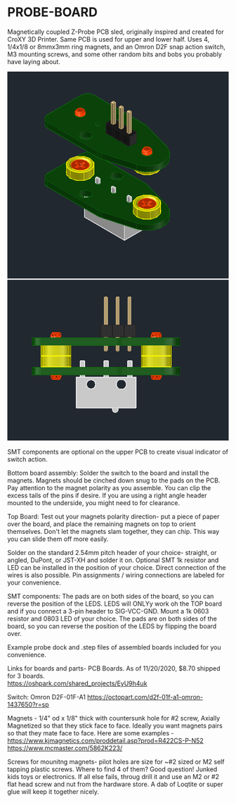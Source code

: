 # PROBE-BOARD

Magnetically coupled Z-Probe PCB sled, originally inspired and created for CroXY 3D Printer. Same PCB is used for upper and lower half. Uses 4, 1/4x1/8 or 8mmx3mm ring magnets, and an Omron D2F snap action switch, M3 mounting screws, and some other random bits and bobs you probably have laying about.  

  ![iso](/images/ISO_View.png)   ![iso](/images/Left_View.png) 

SMT components are optional on the upper PCB to create visual indicator of switch action. 

Bottom board assembly: Solder the switch to the board and install the magnets. Magnets should be cinched down snug to the pads on the PCB. Pay attention to the magnet polarity as you assemble. You can clip the excess tails of the pins if desire. If you are using a right angle header mounted to the underside, you might need to for clearance.  

Top Board: Test out your magnets polarity direction- put a piece of paper over the board, and place the remaining magnets on top to orient themselves. Don't let the magnets slam together, they can chip. This way you can slide them off more easily. 

Solder on the standard 2.54mm pitch header of your choice- straight, or angled, DuPont, or JST-XH and solder it on. Optional SMT 1k resistor and LED can be installed in the position of your choice. Direct connection of the wires is also possible. Pin assignments / wiring connections are labeled for your convenience.   

SMT components: The pads are on both sides of the board, so you can reverse the position of the LEDS.  LEDS will ONLYy work oh the TOP board and if you connect a 3-pin header to SIG-VCC-GND. Mount a 1k 0603 resistor and 0803 LED of your choice. The pads are on both sides of the board, so you can reverse the position of the LEDS by flipping the board over. 

Example probe dock and .step files of assembled boards included for you convenience. 

Links for boards and parts- 
PCB Boards. As of 11/20/2020, $8.70 shipped for 3 boards.  
https://oshpark.com/shared_projects/EyU9h4uk

Switch: 
Omron D2F-01F-A1
https://octopart.com/d2f-01f-a1-omron-1437650?r=sp

Magnets  - 1/4" od x 1/8" thick with countersunk hole for #2 screw, Axially Magnetized so that they stick face to face. Ideally you want magnets pairs so that they mate face to face. Here are some examples - 
https://www.kjmagnetics.com/proddetail.asp?prod=R422CS-P-N52
https://www.mcmaster.com/5862K223/

Screws for mounitng magnets- pilot holes are size for ~#2 sized or M2 self tapping plastic screws. Where to find 4 of them? Good question! Junked kids toys or electronics. If all else fails, throug drill it and use an M2 or #2 flat head screw and nut from the hardware store. A dab of Loqtite or super glue will keep it together nicely. 


